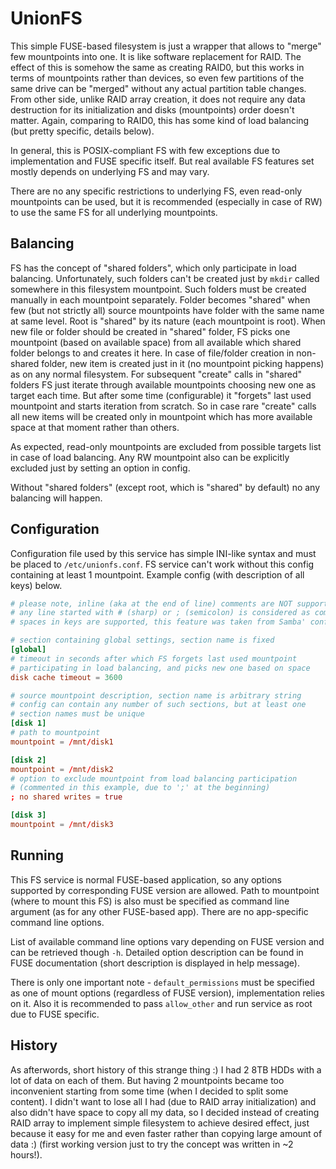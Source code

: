 UnionFS
=======

This simple FUSE-based filesystem is just a wrapper that allows to "merge" few mountpoints into one. It is like software replacement for RAID. The effect of this is somehow the same as creating RAID0, but this works in terms of mountpoints rather than devices, so even few partitions of the same drive can be "merged" without any actual partition table changes. From other side, unlike RAID array creation, it does not require any data destruction for its initialization and disks (mountpoints) order doesn't matter. Again, comparing to RAID0, this has some kind of load balancing (but pretty specific, details below).

In general, this is POSIX-compliant FS with few exceptions due to implementation and FUSE specific itself. But real available FS features set mostly depends on underlying FS and may vary.

There are no any specific restrictions to underlying FS, even read-only mountpoints can be used, but it is recommended (especially in case of RW) to use the same FS for all underlying mountpoints.

Balancing
---------

FS has the concept of "shared folders", which only participate in load balancing. Unfortunately, such folders can't be created just by `mkdir` called somewhere in this filesystem mountpoint. Such folders must be created manually in each mountpoint separately. Folder becomes "shared" when few (but not strictly all) source mountpoints have folder with the same name at same level. Root is "shared" by its nature (each mountpoint is root). When new file or folder should be created in "shared" folder, FS picks one mountpoint (based on available space) from all available which shared folder belongs to and creates it here. In case of file/folder creation in non-shared folder, new item is created just in it (no mountpoint picking happens) as on any normal filesystem. For subsequent "create" calls in "shared" folders FS just iterate through available mountpoints choosing new one as target each time. But after some time (configurable) it "forgets" last used mountpoint and starts iteration from scratch. So in case rare "create" calls all new items will be created only in mountpoint which has more available space at that moment rather than others.

As expected, read-only mountpoints are excluded from possible targets list in case of load balancing. Any RW mountpoint also can be explicitly excluded just by setting an option in config.

Without "shared folders" (except root, which is "shared" by default) no any balancing will happen.

Configuration
-------------

Configuration file used by this service has simple INI-like syntax and must be placed to `/etc/unionfs.conf`. FS service can't work without this config containing at least 1 mountpoint. Example config (with description of all keys) below.

```conf
# please note, inline (aka at the end of line) comments are NOT supported
# any line started with # (sharp) or ; (semicolon) is considered as comment
# spaces in keys are supported, this feature was taken from Samba' config

# section containing global settings, section name is fixed
[global]
# timeout in seconds after which FS forgets last used mountpoint
# participating in load balancing, and picks new one based on space
disk cache timeout = 3600

# source mountpoint description, section name is arbitrary string
# config can contain any number of such sections, but at least one
# section names must be unique
[disk 1]
# path to mountpoint
mountpoint = /mnt/disk1

[disk 2]
mountpoint = /mnt/disk2
# option to exclude mountpoint from load balancing participation
# (commented in this example, due to ';' at the beginning)
; no shared writes = true

[disk 3]
mountpoint = /mnt/disk3
```

Running
-------

This FS service is normal FUSE-based application, so any options supported by corresponding FUSE version are allowed. Path to mountpoint (where to mount this FS) is also must be specified as command line argument (as for any other FUSE-based app). There are no app-specific command line options.

List of available command line options vary depending on FUSE version and can be retrieved though `-h`. Detailed option description can be found in FUSE documentation (short description is displayed in help message).

There is only one important note - `default_permissions` must be specified as one of mount options (regardless of FUSE version), implementation relies on it. Also it is recommended to pass `allow_other` and run service as root due to FUSE specific.

History
-------

As afterwords, short history of this strange thing :) I had 2 8TB HDDs with a lot of data on each of them. But having 2 mountpoints became too inconvenient starting from some time (when I decided to split some content). I didn't want to lose all I had (due to RAID array initialization) and also didn't have space to copy all my data, so I decided instead of creating RAID array to implement simple filesystem to achieve desired effect, just because it easy for me and even faster rather than copying large amount of data :) (first working version just to try the concept was written in ~2 hours!).

